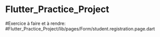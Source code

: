 # Flutter_Practice_Project

#Exercice à faire et à rendre:
#Flutter_Practice_Project/lib/pages/Form/student.registration.page.dart
